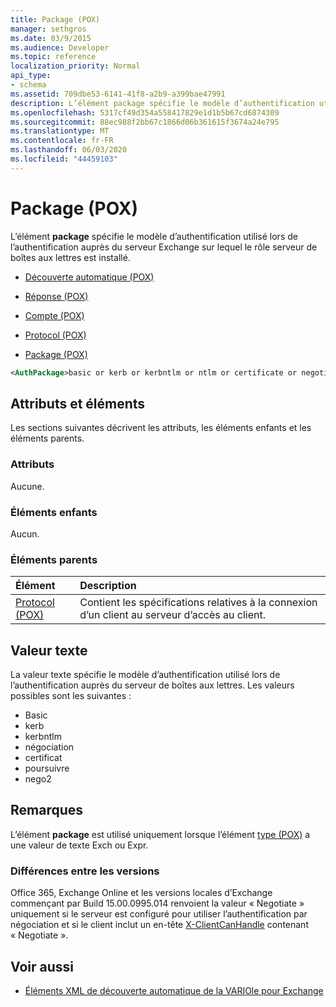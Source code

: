 ```yaml
---
title: Package (POX)
manager: sethgros
ms.date: 03/9/2015
ms.audience: Developer
ms.topic: reference
localization_priority: Normal
api_type:
- schema
ms.assetid: 709dbe53-6141-41f8-a2b9-a399bae47991
description: L’élément package spécifie le modèle d’authentification utilisé lors de l’authentification auprès du serveur Exchange sur lequel le rôle serveur de boîtes aux lettres est installé.
ms.openlocfilehash: 5317cf49d354a558417829e1d1b5b67cd6874309
ms.sourcegitcommit: 88ec988f2bb67c1866d06b361615f3674a24e795
ms.translationtype: MT
ms.contentlocale: fr-FR
ms.lasthandoff: 06/03/2020
ms.locfileid: "44459103"
---
```

# <a name="authpackage-pox"></a>Package (POX)

L’élément **package** spécifie le modèle d’authentification utilisé lors de l’authentification auprès du serveur Exchange sur lequel le rôle serveur de boîtes aux lettres est installé. 
  
- [Découverte automatique (POX)](autodiscover-pox.md)
  
- [Réponse (POX)](response-pox.md)
  
- [Compte (POX)](account-pox.md)
  
- [Protocol (POX)](protocol-pox.md)
  
- [Package (POX)](authpackage-pox.md)
  
```xml
<AuthPackage>basic or kerb or kerbntlm or ntlm or certificate or negotiate or nego2</AuthPackage>
```

## <a name="attributes-and-elements"></a>Attributs et éléments

Les sections suivantes décrivent les attributs, les éléments enfants et les éléments parents.
  
### <a name="attributes"></a>Attributs

Aucune.
  
### <a name="child-elements"></a>Éléments enfants

Aucun.
  
### <a name="parent-elements"></a>Éléments parents

|**Élément**|**Description**|
|:-----|:-----|
|[Protocol (POX)](protocol-pox.md) <br/> |Contient les spécifications relatives à la connexion d’un client au serveur d’accès au client.  <br/> |
   
## <a name="text-value"></a>Valeur texte

La valeur texte spécifie le modèle d’authentification utilisé lors de l’authentification auprès du serveur de boîtes aux lettres. Les valeurs possibles sont les suivantes :
  
- Basic
- kerb
- kerbntlm
- négociation
- certificat
- poursuivre
- nego2
    
## <a name="remarks"></a>Remarques

L’élément **package** est utilisé uniquement lorsque l’élément [type (POX)](type-pox.md) a une valeur de texte Exch ou Expr. 
  
### <a name="version-differences"></a>Différences entre les versions

Office 365, Exchange Online et les versions locales d’Exchange commençant par Build 15.00.0995.014 renvoient la valeur « Negotiate » uniquement si le serveur est configuré pour utiliser l’authentification par négociation et si le client inclut un en-tête [X-ClientCanHandle](pox-autodiscover-request-for-exchange.md) contenant « Negotiate ». 
  
## <a name="see-also"></a>Voir aussi

- [Éléments XML de découverte automatique de la VARIOle pour Exchange](pox-autodiscover-xml-elements-for-exchange.md)

